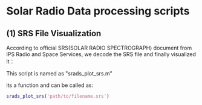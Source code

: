 # **S**olar **Ra**dio  **D**ata processing **s**cripts

## (1)  SRS File Visualization

According to official SRS(SOLAR RADIO SPECTROGRAPH)  document from IPS Radio and Space Services, we decode the SRS file and finally visualized it：

This script is named as "srads_plot_srs.m"

its a function and can be called as:

```matlab
srads_plot_srs('path/to/filename.srs')
```








